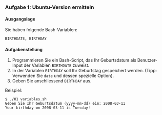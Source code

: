 ### Aufgabe 1: Ubuntu-Version ermitteln
#### Ausgangslage
Sie haben folgende Bash-Variablen:
```
BIRTHDATE, BIRTHDAY
```
#### Aufgabenstellung
1. Programmieren Sie ein Bash-Script, das Ihr Geburtsdatum als Benutzer-Input der Variablen ```BIRTHDATE``` zuweist.
2. In der Variablen ```BIRTHDAY``` soll Ihr Geburtstag gespeichert werden. (Tipp: Verwenden Sie ```date``` und dessen spezielle Option). 
3. Geben Sie anschliessend ```BIRTHDAY``` aus.


Beispiel:
```
$ ./01_variables.sh                                                                        
Geben Sie Ihr Geburtsdatum (yyyy-mm-dd) ein: 2008-03-11
Your birthday on 2008-03-11 is Tuesday!
```
